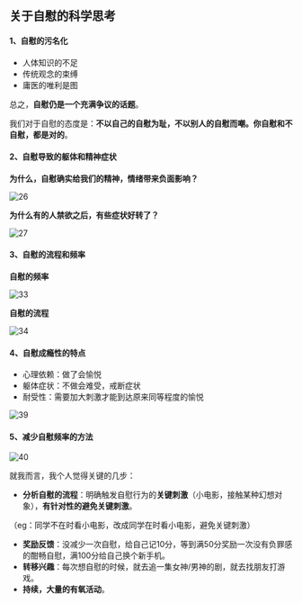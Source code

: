 ## 关于自慰的科学思考

#### 1、自慰的污名化

- 人体知识的不足
- 传统观念的束缚
- 庸医的唯利是图

总之，**自慰仍是一个充满争议的话题**。

我们对于自慰的态度是：**不以自己的自慰为耻，不以别人的自慰而嘲。你自慰和不自慰，都是对的**。

#### 2、自慰导致的躯体和精神症状

**为什么，自慰确实给我们的精神，情绪带来负面影响？**

![26](E:\java面试\Study_Repositories\杂记\戒色\马虫live\ppt\26.jpeg)

**为什么有的人禁欲之后，有些症状好转了？**

![27](E:\java面试\Study_Repositories\杂记\戒色\马虫live\ppt\27.jpeg)

#### 3、自慰的流程和频率

**自慰的频率**

![33](E:\java面试\Study_Repositories\杂记\戒色\马虫live\ppt\33.jpeg)

**自慰的流程**

![34](E:\java面试\Study_Repositories\杂记\戒色\马虫live\ppt\34.jpeg)

#### 4、自慰成瘾性的特点

- 心理依赖：做了会愉悦
- 躯体症状：不做会难受，戒断症状
- 耐受性：需要加大刺激才能到达原来同等程度的愉悦

![39](E:\java面试\Study_Repositories\杂记\戒色\马虫live\ppt\39.jpeg)

#### 5、减少自慰频率的方法

![40](E:\java面试\Study_Repositories\杂记\戒色\马虫live\ppt\40.jpeg)

就我而言，我个人觉得关键的几步：

- **分析自慰的流程**：明确触发自慰行为的**关键刺激**（小电影，接触某种幻想对象），**有针对性的避免关键刺激**。

（eg：同学不在时看小电影，改成同学在时看小电影，避免关键刺激）

- **奖励反馈**：没减少一次自慰，给自己记10分，等到满50分奖励一次没有负罪感的酣畅自慰，满100分给自己换个新手机。
- **转移兴趣**：每次想自慰的时候，就去追一集女神/男神的剧，就去找朋友打游戏。
- **持续，大量的有氧活动**。